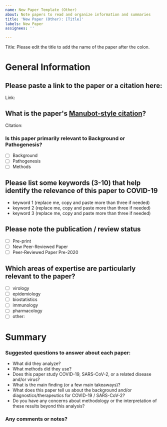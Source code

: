 ```yaml
---
name: New Paper Template (Other)
about: Note papers to read and organize information and summaries
title: 'New Paper (Other): [Title]'
labels: New Paper
assignees: ''

---
```


<!--Hi there! Please use the template below as a guide for what information about this paper to include. It's ok to leave fields blank so that other contributors can fill them in later, or to add fields that you think are important.-->

Title: Please edit the title to add the name of the paper after the colon.

# General Information
## Please paste a link to the paper or a citation here:

Link:

## What is the paper's [Manubot-style citation](https://github.com/greenelab/covid19-review/blob/master/USAGE.md#citations)?
<!--Leave the citation blank if you are unsure.-->

Citation:

### Is this paper primarily relevant to Background or Pathogenesis? 
<!--Replace the empty brackets below with [x].
If it's primarily relevant to Diagnostics or Therapeutics, please go back and use the associated template-->
- [ ] Background
- [ ] Pathogenesis
- [ ] Methods

## Please list some keywords (3-10) that help identify the relevance of this paper to COVID-19

* keyword 1 (replace me, copy and paste more than three if needed)
* keyword 2 (replace me, copy and paste more than three if needed)
* keyword 3 (replace me, copy and paste more than three if needed)

## Please note the publication / review status
<!--Replace one of the empty brackets below with [x].-->

- [ ] Pre-print
- [ ] New Peer-Reviewed Paper
- [ ] Peer-Reviewed Paper Pre-2020

## Which areas of expertise are particularly relevant to the paper?
<!--Replace the empty brackets below with [x].-->

- [ ] virology
- [ ] epidemiology
- [ ] biostatistics
- [ ] immunology
- [ ] pharmacology
- [ ] other:

<!-- STOP
Please fill out as much of the above as you feel able, then:
    (1) Select all the text below and cut it onto your clipboard
    (2) Submit this issue using the green button below
    (3) If you would like to submit a summary of the paper, paste the cut text from your clipboard to a new comment below and fill in the summary information
-->
# Summary

### Suggested questions to answer about each paper:
- What did they analyze?
- What methods did they use?
- Does this paper study COVID-19, SARS-CoV-2, or a related disease and/or virus?
- What is the main finding (or a few main takeaways)?
- What does this paper tell us about the background and/or diagnostics/therapeutics for COVID-19 / SARS-CoV-2?
- Do you have any concerns about methodology or the interpretation of these results beyond this analysis?

### Any comments or notes?
